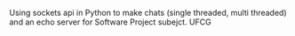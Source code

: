Using sockets api in Python to make chats (single threaded, multi threaded) and an echo server
for Software Project subejct. UFCG

